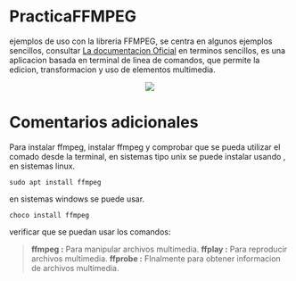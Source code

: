 
# PracticaFFMPEG

ejemplos de uso con la libreria FFMPEG, se centra en algunos ejemplos sencillos, consultar [La documentacion Oficial](https://ffmpeg.org/documentation.html) en terminos sencillos, es una aplicacion basada en terminal de linea de comandos, que permite la edicion, transformacion y uso de elementos multimedia.

<p align="center">
  <img src="https://upload.wikimedia.org/wikipedia/commons/thumb/5/5f/FFmpeg_Logo_new.svg/224px-FFmpeg_Logo_new.svg.png"
</p>

# Comentarios adicionales

Para instalar ffmpeg, instalar ffmpeg y comprobar que se pueda utilizar el comado desde la terminal, en sistemas tipo unix se puede instalar usando , en sistemas linux.

```
sudo apt install ffmpeg
```

en sistemas windows se puede usar.

```
choco install ffmpeg
```

verificar que se puedan usar los comandos:

  > **ffmpeg  :** Para manipular archivos multimedia.
  > **ffplay  :** Para reproducir archivos multimedia.
  > **ffprobe :** FInalmente para obtener informacion de archivos multimedia.

